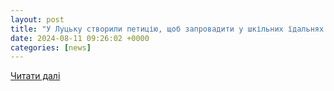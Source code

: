 ```yaml
---
layout: post
title: "У Луцьку створили петицію, щоб запровадити у шкільних їдальнях безготівкову оплату"
date: 2024-08-11 09:26:02 +0000
categories: [news]
---
```


[Читати далі](https://lutsk.rayon.in.ua/news/731094-u-lutsku-stvorili-petitsiyu-shchob-zaprovaditi-u-shkilnikh-idalnyakh-bezgotivkovu-oplatu)
